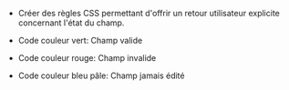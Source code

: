 - Créer des règles CSS permettant d'offrir un retour utilisateur
explicite concernant l'état du champ. 

- Code couleur vert: Champ valide 
- Code couleur rouge: Champ invalide 
- Code couleur bleu pâle: Champ jamais édité
